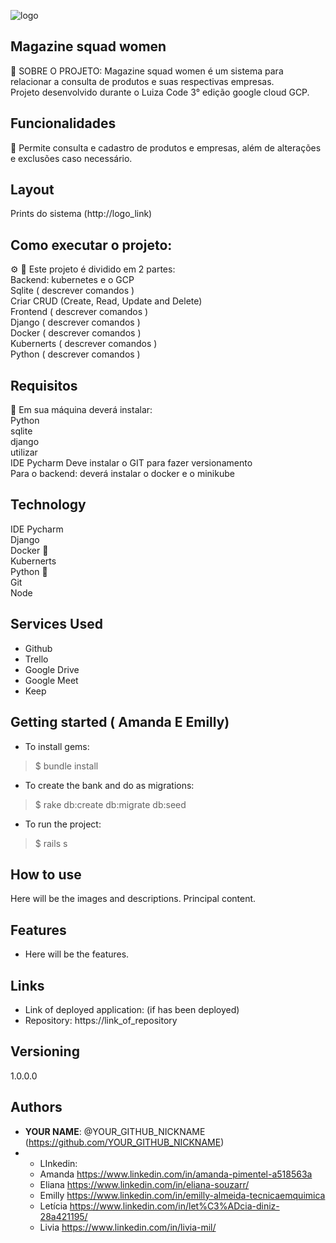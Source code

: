 ![logo](https://user-images.githubusercontent.com/72577082/134821265-386b3284-4664-4fe2-9588-71462414d024.png)


 
## Magazine squad women
 
:rocket: SOBRE O PROJETO: Magazine squad women é um sistema para relacionar a consulta de produtos e suas respectivas empresas.<br> Projeto desenvolvido durante o Luiza Code
 3° edição google cloud GCP.
 
## Funcionalidades 
 :dart:  Permite consulta e cadastro de produtos e empresas, além de alterações e exclusões caso necessário.

## Layout  
Prints do sistema
(http://logo_link)

## Como executar o projeto:<br>
:gear: :wrench: 
Este projeto é dividido em 2 partes: <br> Backend: kubernetes e o GCP<br> 
Sqlite ( descrever comandos )<br>
Criar CRUD (Create, Read, Update and Delete)<br>
Frontend ( descrever comandos )<br>
Django ( descrever comandos )<br>
Docker ( descrever comandos )<br>
Kubernerts ( descrever comandos )<br>
Python ( descrever comandos )<br>

## Requisitos <br>

:pencil:
 Em  sua máquina deverá instalar: <br> Python <br> sqlite <br> django <br> utilizar <br> IDE Pycharm
 Deve instalar o GIT para fazer versionamento <br>
 Para o backend: deverá instalar o docker e o minikube


## Technology

IDE Pycharm<br>
Django<br>
Docker :whale2:<br>
Kubernerts <br>
Python :snake:<br>
Git <br>
Node<br>

 
## Services Used
 
* Github
* Trello 
* Google Drive 
* Google Meet
* Keep 
 
 
## Getting started ( Amanda E Emilly)
 
* To install gems:
>    $ bundle install
* To create the bank and do as migrations:
>    $ rake db:create db:migrate db:seed
* To run the project:
>    $ rails s
 
## How to use
 
Here will be the images and descriptions. Principal content.
 
 
## Features
 
  - Here will be the features.
 
 
## Links
 
  - Link of deployed application: (if has been deployed)
  - Repository: https://link_of_repository
 

## Versioning
 
1.0.0.0
 
 
## Authors
 
* **YOUR NAME**: @YOUR_GITHUB_NICKNAME (https://github.com/YOUR_GITHUB_NICKNAME)
* - LInkedin:
  - Amanda https://www.linkedin.com/in/amanda-pimentel-a518563a
  - Eliana https://www.linkedin.com/in/eliana-souzarr/
  - Emilly https://www.linkedin.com/in/emilly-almeida-tecnicaemquimica
  - Letícia https://www.linkedin.com/in/let%C3%ADcia-diniz-28a421195/
  - Livia https://www.linkedin.com/in/livia-mil/
 

